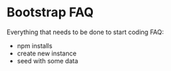 # Bootstrap FAQ

Everything that needs to be done to start coding FAQ:

- npm installs
- create new instance
- seed with some data
